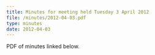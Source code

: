 ```yaml
---
title: Minutes for meeting held Tuesday 3 April 2012
file: /minutes/2012-04-03.pdf
type: minutes
date: 2012-04-03
---
```


PDF of minutes linked below.
